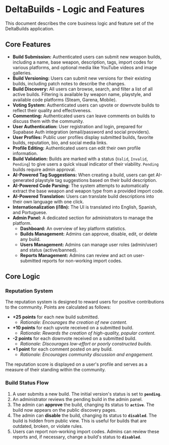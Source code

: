 # DeltaBuilds - Logic and Features

This document describes the core business logic and feature set of the DeltaBuilds application.

## Core Features

- **Build Submission:** Authenticated users can submit new weapon builds, including a name, base weapon, description, tags, import codes for various platforms, and optional media like YouTube videos and image galleries.
- **Build Versioning:** Users can submit new versions for their existing builds, including patch notes to describe the changes.
- **Build Discovery:** All users can browse, search, and filter a list of all active builds. Filtering is available by weapon name, playstyle, and available code platforms (Steam, Garena, Mobile).
- **Voting System:** Authenticated users can upvote or downvote builds to reflect their quality and effectiveness.
- **Commenting:** Authenticated users can leave comments on builds to discuss them with the community.
- **User Authentication:** User registration and login, prepared for Supabase Auth integration (email/password and social providers).
- **User Profiles:** Public user profiles display submitted builds, favorite builds, reputation, bio, and social media links.
- **Profile Editing:** Authenticated users can edit their own profile information.
- **Build Validation:** Builds are marked with a status (`Valid`, `Invalid`, `Pending`) to give users a quick visual indicator of their viability. `Pending` builds require admin approval.
- **AI-Powered Tag Suggestions:** When creating a build, users can get AI-generated playstyle tag suggestions based on their build description.
- **AI-Powered Code Parsing:** The system attempts to automatically extract the base weapon and weapon type from a provided import code.
- **AI-Powered Translation:** Users can translate build descriptions into their own language with one click.
- **Internationalization (i18n):** The UI is translated into English, Spanish, and Portuguese.
- **Admin Panel:** A dedicated section for administrators to manage the platform.
  - **Dashboard:** An overview of key platform statistics.
  - **Builds Management:** Admins can approve, disable, edit, or delete any build.
  - **Users Management:** Admins can manage user roles (admin/user) and status (active/banned).
  - **Reports Management:** Admins can review and act on user-submitted reports for non-working import codes.

## Core Logic

### Reputation System

The reputation system is designed to reward users for positive contributions to the community. Points are calculated as follows:

- **+25 points** for each new build submitted.
  - *Rationale: Encourages the creation of new content.*
- **+10 points** for each upvote received on a submitted build.
  - *Rationale: Rewards the creation of high-quality, popular content.*
- **-2 points** for each downvote received on a submitted build.
  - *Rationale: Discourages low-effort or poorly constructed builds.*
- **+1 point** for each comment posted on any build.
  - *Rationale: Encourages community discussion and engagement.*

The reputation score is displayed on a user's profile and serves as a measure of their standing within the community.

### Build Status Flow

1.  A user submits a new build. The initial version's status is set to **`pending`**.
2.  An administrator reviews the pending build in the admin panel.
3.  The admin can **approve** the build, changing its status to **`active`**. The build now appears on the public discovery pages.
4.  The admin can **disable** the build, changing its status to **`disabled`**. The build is hidden from public view. This is useful for builds that are outdated, broken, or violate rules.
5.  Users can report non-working import codes. Admins can review these reports and, if necessary, change a build's status to **`disabled`**.
